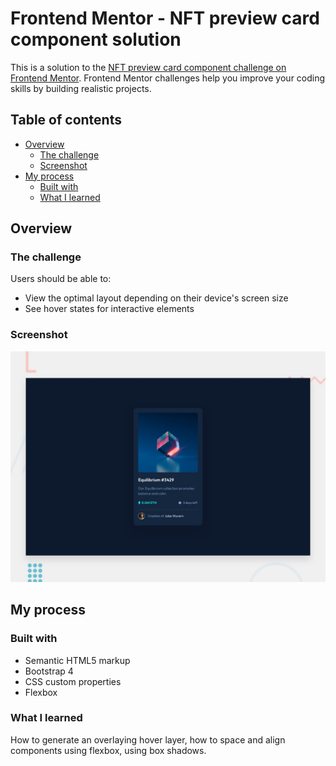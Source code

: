 # Frontend Mentor - NFT preview card component solution

This is a solution to the [NFT preview card component challenge on Frontend Mentor](https://www.frontendmentor.io/challenges/nft-preview-card-component-SbdUL_w0U). Frontend Mentor challenges help you improve your coding skills by building realistic projects. 

## Table of contents

- [Overview](#overview)
  - [The challenge](#the-challenge)
  - [Screenshot](#screenshot)
- [My process](#my-process)
  - [Built with](#built-with)
  - [What I learned](#what-i-learned)

## Overview

### The challenge

Users should be able to:

- View the optimal layout depending on their device's screen size
- See hover states for interactive elements

### Screenshot

![Design preview for the NFT preview card component coding challenge](./design/desktop-preview.jpg)

## My process

### Built with

- Semantic HTML5 markup
- Bootstrap 4
- CSS custom properties
- Flexbox

### What I learned

How to generate an overlaying hover layer, how to space and align components using flexbox,
using box shadows.
